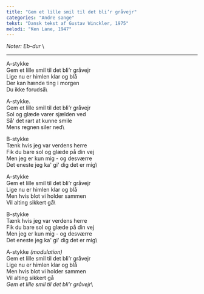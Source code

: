 ```yaml
---
title: "Gem et lille smil til det bli’r gråvejr"
categories: "Andre sange"
tekst: "Dansk tekst af Gustav Winckler, 1975"
melodi: "Ken Lane, 1947"
---
```


*Noter: Eb-dur* \

***

A-stykke\
Gem et lille smil til det bli’r gråvejr\
Lige nu er himlen klar og blå\
Der kan hænde ting i morgen\
Du ikke forudså\

A-stykke.\
Gem et lille smil til det bli’r gråvejr\
Sol og glæde varer sjælden ved\
Så' det rart at kunne smile\
Mens regnen siler ned\

B-stykke\
Tænk hvis jeg var verdens herre\
Fik du bare sol og glæde på din vej\
Men jeg er kun mig - og desværre\
Det eneste jeg ka' gi' dig det er mig\

A-stykke\
Gem et lille smil til det bli’r gråvejr\
Lige nu er himlen klar og blå\
Men hvis blot vi holder sammen\
Vil alting sikkert gå\

B-stykke\
Tænk hvis jeg var verdens herre\
Fik du bare sol og glæde på din vej\
Men jeg er kun mig - og desværre\
Det eneste jeg ka' gi' dig det er mig\

A-stykke *(modulation)*\
Gem et lille smil til det bli’r gråvejr\
Lige nu er himlen klar og blå\
Men hvis blot vi holder sammen\
Vil alting sikkert gå\
*Gem et lille smil til det bli’r gråvejr*\

